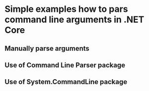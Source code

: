 # Simple examples how to pars command line arguments in .NET Core

## Manually parse arguments

## Use of Command Line Parser package

## Use of System.CommandLine package

